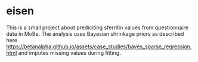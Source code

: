 # eisen

This is a small project about prediciting sferritin values from questionnaire data in MoBa.
The analysis uses Bayesian shrinkage priors as described here https://betanalpha.github.io/assets/case_studies/bayes_sparse_regression.html and imputes missing values during fitting.
